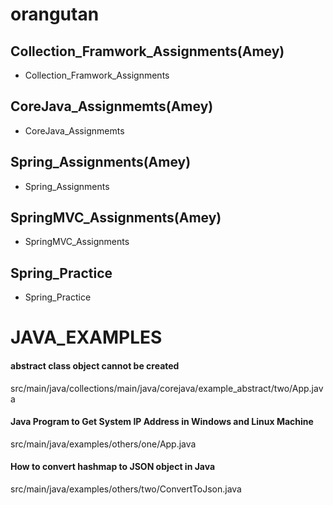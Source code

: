 # orangutan

## Collection_Framwork_Assignments(Amey)
- Collection_Framwork_Assignments

## CoreJava_Assignmemts(Amey)
- CoreJava_Assignmemts

## Spring_Assignments(Amey)
- Spring_Assignments

## SpringMVC_Assignments(Amey)
- SpringMVC_Assignments

## Spring_Practice
- Spring_Practice

# JAVA_EXAMPLES

#### abstract class object cannot be created
src/main/java/collections/main/java/corejava/example_abstract/two/App.java
#### Java Program to Get System IP Address in Windows and Linux Machine
src/main/java/examples/others/one/App.java
#### How to convert hashmap to JSON object in Java
src/main/java/examples/others/two/ConvertToJson.java
#### 

####

####

####

####



